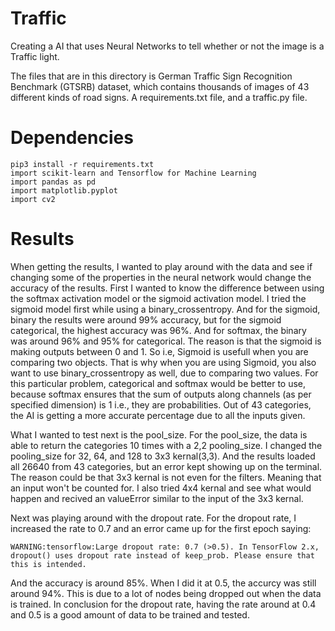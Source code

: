# Traffic
Creating a AI that uses Neural Networks to tell whether or not the image is a Traffic light.

The files that are in this directory is  German Traffic Sign Recognition Benchmark (GTSRB) dataset, which contains thousands of images of 43 different kinds of road signs. A requirements.txt file, and a traffic.py file. 

# Dependencies
````
pip3 install -r requirements.txt
import scikit-learn and Tensorflow for Machine Learning
import pandas as pd
import matplotlib.pyplot
import cv2 
````

# Results
When getting the results, I wanted to play around with the data and see if changing some of the properties in the neural network would change the accuracy of the results. First I wanted to know the difference between using the softmax activation model or the sigmoid activation model. I tried the sigmoid model first while using a binary_crossentropy. And for the sigmoid, binary the results were around 99% accuracy, but for the sigmoid categorical, the highest accuracy was 96%. And for softmax, the binary was around 96% and 95% for categorical. The reason is that the sigmoid is making outputs between 0 and 1. So i.e, Sigmoid is usefull when you are comparing two objects. That is why when you are using Sigmoid, you also want to use binary_crossentropy as well, due to comparing two values. For this particular problem, categorical and softmax would be better to use, because softmax ensures that the sum of outputs along channels (as per specified dimension) is 1 i.e., they are probabilities. Out of 43 categories, the AI is getting a more accurate percentage due to all the inputs given. 

What I wanted to test next is the pool_size. For the pool_size, the data is able to return the categories 10 times with a 2,2 pooling_size.
I changed the pooling_size for 32, 64, and 128 to 3x3 kernal(3,3). And the results loaded all 26640 from 43 categories, but an error kept showing up on the terminal. The reason could be that 3x3 kernal is not even for the filters. Meaning that an input won't be counted for. I also tried 4x4 kernal and see what would happen and recived an valueError similar to the input of the 3x3 kernal.

Next was playing around with the dropout rate. For the dropout rate, I increased the rate to 0.7 and an error came up for the first epoch saying:
```
WARNING:tensorflow:Large dropout rate: 0.7 (>0.5). In TensorFlow 2.x, dropout() uses dropout rate instead of keep_prob. Please ensure that this is intended.
```
And the accuracy is around 85%. When I did it at 0.5, the accurcy was still around 94%. This is due to a lot of nodes being dropped out when the data is trained. In conclusion for the dropout rate, having the rate around at 0.4 and 0.5 is a good amount of data to be trained and tested. 
